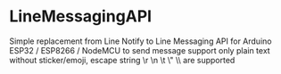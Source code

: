 # LineMessagingAPI
Simple replacement from Line Notify to Line Messaging API for Arduino ESP32 / ESP8266 / NodeMCU to send message
support only plain text without sticker/emoji, escape string \r \n \t \\" \\\\ are supported
